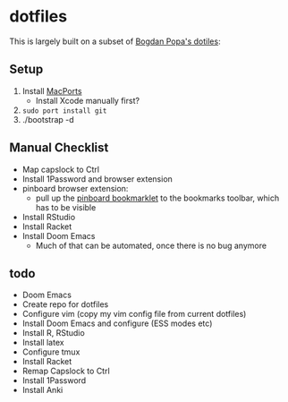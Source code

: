 # dotfiles

This is largely built on a subset of [Bogdan Popa's dotiles](https://github.com/Bogdanp/dotfiles): 

## Setup 

1. Install [MacPorts](https://www.macports.org/)
    - Install Xcode manually first?
2. `sudo port install git`
3. ./bootstrap -d

## Manual Checklist

- Map capslock to Ctrl
- Install 1Password and browser extension
- pinboard browser extension: 
    - pull up the [pinboard bookmarklet](https://pinboard.in/howto/) to the bookmarks toolbar, which has to be visible
- Install RStudio
- Install Racket
- Install Doom Emacs
    - Much of that can be automated, once there is no bug anymore

## todo

- Doom Emacs
- Create repo for dotfiles
- Configure vim (copy my vim config file from current dotfiles)
- Install Doom Emacs and configure (ESS modes etc)
- Install R, RStudio
- Install latex
- Configure tmux
- Install Racket
- Remap Capslock to Ctrl
- Install 1Password
- Install Anki
